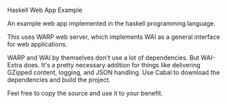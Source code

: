 Haskell Web App Example

An example web app implemented in the haskell programming language.

This uses WARP web server, which implements WAI as a general interface for web applications. 

WARP and WAI by themselves don't use a lot of dependencies. But WAI-Extra does. It's a pretty necessary addition for things like delivering GZipped content, logging, and JSON handling. Use Cabal to download the dependencies and build the project.

Feel free to copy the source and use it to your benefit.
